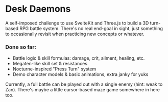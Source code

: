 # Desk Daemons

A self-imposed challenge to use SvelteKit and Three.js to build a 3D turn-based RPG battle system. There's no real end-goal in sight, just something to occasionally revisit when practicing new concepts or whatever.

### Done so far:
- Battle logic & skill formulas: damage, crit, ailment, healing, etc.
- Megaten-like skill set & resistances
- Nocturne-inspired "Press Turn" system
- Demo character models & basic animations, extra janky for yuks

Currently, a full battle can be played out with a single enemy (hint: weak to Zan). There's maybe a little cursor-based maze game somewhere in here too.